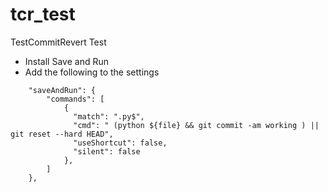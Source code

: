 # tcr_test
TestCommitRevert Test

- Install Save and Run
- Add the following to the settings
```    
    "saveAndRun": {
        "commands": [
            {
              "match": ".py$",
              "cmd": " (python ${file} && git commit -am working ) || git reset --hard HEAD",
              "useShortcut": false,
              "silent": false
            },
        ]
    },
```
